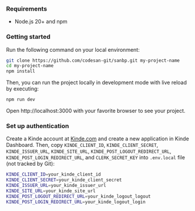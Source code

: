 ### Requirements

- Node.js 20+ and npm

### Getting started

Run the following command on your local environment:

```bash
git clone https://github.com/codesan-git/sanbp.git my-project-name
cd my-project-name
npm install
```

Then, you can run the project locally in development mode with live reload by executing:

```bash
npm run dev
```

Open http://localhost:3000 with your favorite browser to see your project.

### Set up authentication

Create a Kinde account at [Kinde.com](https://kinde.com) and create a new application in Kinde Dashboard. Then, copy `KINDE_CLIENT_ID`, `KINDE_CLIENT_SECRET`, `KINDE_ISSUER_URL`, `KINDE_SITE_URL`, `KINDE_POST_LOGOUT_REDIRECT_URL`, `KINDE_POST_LOGIN_REDIRECT_URL`, and `CLERK_SECRET_KEY` into `.env.local` file (not tracked by Git):

```bash
KINDE_CLIENT_ID=your_kinde_client_id
KINDE_CLIENT_SECRET=your_kinde_client_secret
KINDE_ISSUER_URL=your_kinde_issuer_url
KINDE_SITE_URL=your_kinde_site_url
KINDE_POST_LOGOUT_REDIRECT_URL=your_kinde_logout_logout
KINDE_POST_LOGIN_REDIRECT_URL=your_kinde_logout_login
```
